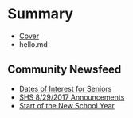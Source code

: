 # Summary

* [Cover](README.md)
* hello.md
## Community Newsfeed
* [Dates of Interest for Seniors](08292017/2017-08-30-Dates-of-Interest-for-Seniors:.md)
* [SHS 8/29/2017 Announcements](08292017/2017-08-30-SHS-Announcements-08292017.md)
* [Start of the New School Year](08292017/2017-08-30-And-So-It-Begins.md)

